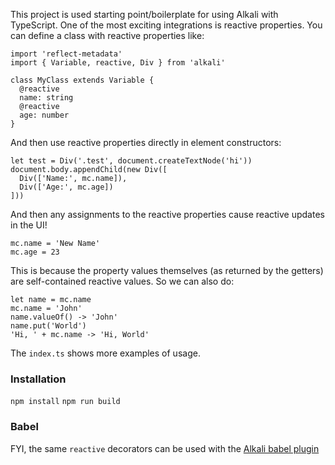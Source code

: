 This project is used starting point/boilerplate for using Alkali with TypeScript. One of the most exciting integrations is reactive properties. You can define a class with reactive properties like:

```
import 'reflect-metadata'
import { Variable, reactive, Div } from 'alkali'

class MyClass extends Variable {
  @reactive
  name: string
  @reactive
  age: number
}
```
And then use reactive properties directly in element constructors:
```
let test = Div('.test', document.createTextNode('hi'))
document.body.appendChild(new Div([
  Div(['Name:', mc.name]),
  Div(['Age:', mc.age])
]))
```
And then any assignments to the reactive properties cause reactive updates in the UI!
```
mc.name = 'New Name'
mc.age = 23
```
This is because the property values themselves (as returned by the getters) are self-contained reactive values. So we can also do:
```
let name = mc.name
mc.name = 'John'
name.valueOf() -> 'John'
name.put('World')
'Hi, ' + mc.name -> 'Hi, World'
```

The `index.ts` shows more examples of usage.

### Installation
`npm install`
`npm run build`

### Babel
FYI, the same `reactive` decorators can be used with the [Alkali babel plugin](https://github.com/kriszyp/babel-plugin-transform-alkali)